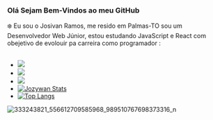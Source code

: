 ### Olá Sejam Bem-Vindos ao meu GitHub
:snowflake:
Eu sou o Josivan Ramos, me resido em Palmas-TO sou um Desenvolvedor Web Júnior, estou estudando JavaScript e React
com obejetivo de evolouir pa carreira como programador :
<br>
<br>

  * <img src="https://img.shields.io/badge/HTML5-E34F26?style=for-the-badge&logo=html5&logoColor=white">
  * <img src="https://img.shields.io/badge/CSS3-1572B6?style=for-the-badge&logo=css3&logoColor=white">
  * <img src="https://img.shields.io/badge/JavaScript-F7DF1E?style=for-the-badge&logo=javascript&logoColor=black">
  * [![Jozywan Stats](https://github-readme-stats.vercel.app/api?username=JozywanRamos22)](https://github.com/anuraghazra/github-readme-stats)
  * [![Top Langs](https://github-readme-stats.vercel.app/api/top-langs/?username=JozywanRamos22)](https://github.com/anuraghazra/github-readme-stat)
 

![333243821_556612709585968_989510767698373316_n](https://user-images.githubusercontent.com/126177415/222793777-161f83ee-7478-4507-a65c-33cae57b84e3.jpg)
